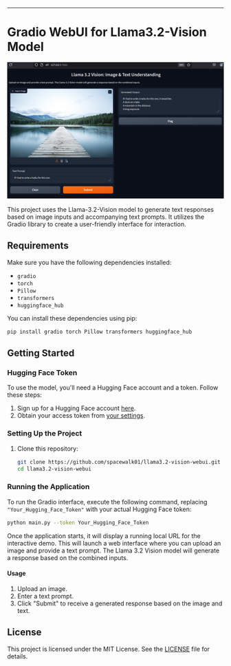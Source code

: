 ---

# Gradio WebUI for Llama3.2-Vision Model 

<p align="center">
  <img src="./data/image1.png" alt="Llama 3.2 Vision Model" />
</p>

This project uses the Llama-3.2-Vision model to generate text responses based on image inputs and accompanying text prompts. It utilizes the Gradio library to create a user-friendly interface for interaction.

## Requirements

Make sure you have the following dependencies installed:

- `gradio`
- `torch`
- `Pillow`
- `transformers`
- `huggingface_hub`

You can install these dependencies using pip:

```bash
pip install gradio torch Pillow transformers huggingface_hub
```

## Getting Started

### Hugging Face Token

To use the model, you'll need a Hugging Face account and a token. Follow these steps:

1. Sign up for a Hugging Face account [here](https://huggingface.co/join).
2. Obtain your access token from [your settings](https://huggingface.co/settings/tokens).

### Setting Up the Project

1. Clone this repository:

    ```bash
    git clone https://github.com/spacewalk01/llama3.2-vision-webui.git
    cd llama3.2-vision-webui
    ```

### Running the Application

To run the Gradio interface, execute the following command, replacing `"Your_Hugging_Face_Token"` with your actual Hugging Face token:

```bash
python main.py --token Your_Hugging_Face_Token
```

Once the application starts, it will display a running local URL for the interactive demo. This will launch a web interface where you can upload an image and provide a text prompt. The Llama 3.2 Vision model will generate a response based on the combined inputs.

#### Usage

1. Upload an image.
2. Enter a text prompt.
3. Click "Submit" to receive a generated response based on the image and text.

## License

This project is licensed under the MIT License. See the [LICENSE](LICENSE) file for details.
